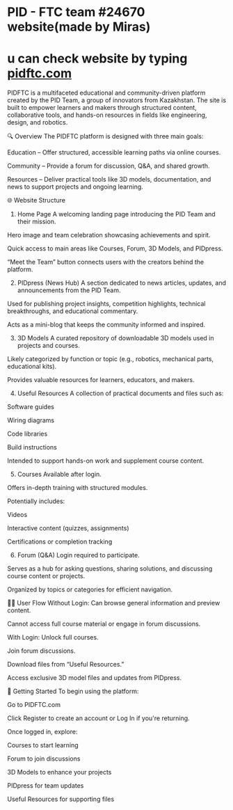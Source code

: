 # PID - FTC team #24670 website(made by Miras) 
# u can check website by typing [pidftc.com](pidftc.com)
PIDFTC is a multifaceted educational and community-driven platform created by the PID Team, a group of innovators from Kazakhstan. The site is built to empower learners and makers through structured content, collaborative tools, and hands-on resources in fields like engineering, design, and robotics.

🔍 Overview
The PIDFTC platform is designed with three main goals:

Education – Offer structured, accessible learning paths via online courses.

Community – Provide a forum for discussion, Q&A, and shared growth.

Resources – Deliver practical tools like 3D models, documentation, and news to support projects and ongoing learning.

🌐 Website Structure
1. Home Page
A welcoming landing page introducing the PID Team and their mission.

Hero image and team celebration showcasing achievements and spirit.

Quick access to main areas like Courses, Forum, 3D Models, and PIDpress.

“Meet the Team” button connects users with the creators behind the platform.

2. PIDpress (News Hub)
A section dedicated to news articles, updates, and announcements from the PID Team.

Used for publishing project insights, competition highlights, technical breakthroughs, and educational commentary.

Acts as a mini-blog that keeps the community informed and inspired.

3. 3D Models
A curated repository of downloadable 3D models used in projects and courses.

Likely categorized by function or topic (e.g., robotics, mechanical parts, educational kits).

Provides valuable resources for learners, educators, and makers.

4. Useful Resources
A collection of practical documents and files such as:

Software guides

Wiring diagrams

Code libraries

Build instructions

Intended to support hands-on work and supplement course content.

5. Courses
Available after login.

Offers in-depth training with structured modules.

Potentially includes:

Videos

Interactive content (quizzes, assignments)

Certifications or completion tracking

6. Forum (Q&A)
Login required to participate.

Serves as a hub for asking questions, sharing solutions, and discussing course content or projects.

Organized by topics or categories for efficient navigation.

🧑‍💻 User Flow
Without Login:
Can browse general information and preview content.

Cannot access full course material or engage in forum discussions.

With Login:
Unlock full courses.

Join forum discussions.

Download files from “Useful Resources.”

Access exclusive 3D model files and updates from PIDpress.

🚀 Getting Started
To begin using the platform:

Go to PIDFTC.com

Click Register to create an account or Log In if you're returning.

Once logged in, explore:

Courses to start learning

Forum to join discussions

3D Models to enhance your projects

PIDpress for team updates

Useful Resources for supporting files


